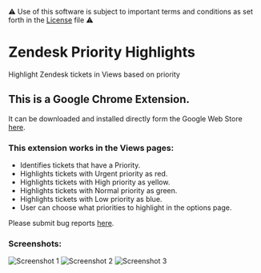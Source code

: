 ⚠️ Use of this software is subject to important terms and conditions as set forth in the [License](https://github.com/aculligan/Zendesk_Priority_Highlights/blob/master/License) file ⚠️

# Zendesk Priority Highlights

Highlight Zendesk tickets in Views based on priority

## This is a Google Chrome Extension.

It can be downloaded and installed directly form the Google Web Store [here](https://chrome.google.com/webstore/detail/zendesk-priority-highligh/kdnlbgealinpnebnoamnabcpjkifokpk).

### This extension works in the Views pages:

* Identifies tickets that have a Priority.
* Highlights tickets with Urgent priority as red.
* Highlights tickets with High priority as yellow.
* Highlights tickets with Normal priority as green.
* Highlights tickets with Low priority as blue.
* User can choose what priorities to highlight in the options page.

Please submit bug reports [here](https://github.com/aculligan/Zendesk_Priority_Highlights/issues).

### Screenshots:
![Screenshot 1](https://aculligan.github.io/CDN/Zendesk_Priority_Highlights/screenshot-1.png)
![Screenshot 2](https://aculligan.github.io/CDN/Zendesk_Priority_Highlights/screenshot-2.png)
![Screenshot 3](https://aculligan.github.io/CDN/Zendesk_Priority_Highlights/screenshot-3.png)
